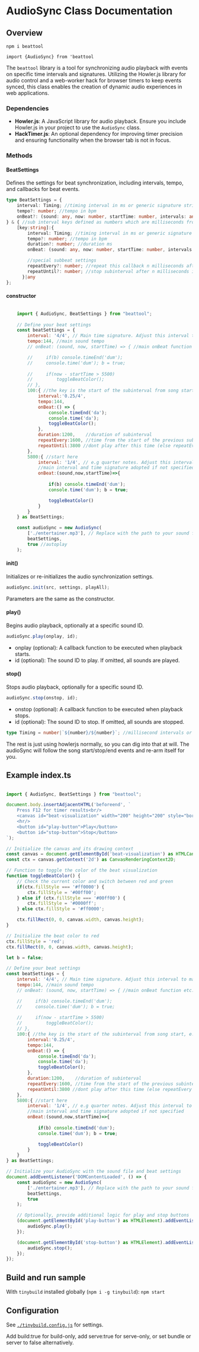 # AudioSync Class Documentation

## Overview

`npm i beattool`

`import {AudioSync} from 'beattool`

The `beattool` library is a tool for synchronizing audio playback with events on specific time intervals and signatures. Utilizing the Howler.js library for audio control and a web-worker hack for browser timers to keep events synced, this class enables the creation of dynamic audio experiences in web applications.

### Dependencies

- **Howler.js**: A JavaScript library for audio playback. Ensure you include Howler.js in your project to use the `AudioSync` class.
- **HackTimer.js**: An optional dependency for improving timer precision and ensuring functionality when the browser tab is not in focus.


### Methods

#### BeatSettings
Defines the settings for beat synchronization, including intervals, tempo, and callbacks for beat events.

```typescript
type BeatSettings = {
    interval: Timing; //timing interval in ms or generic signature string `${number}/${number}`
    tempo?: number; //tempo in bpm
    onBeat?: (sound: any, now: number, startTime: number, intervals: any) => void; //event callback fired at the interval based on time from song start
} & { //sub interval keys defined as numbers which are milliseconds from the start of the song
    [key:string]:{
        interval: Timing; //timing interval in ms or generic signature string `${number}/${number}`
        tempo?: number; //tempo in bpm
        duration?: number; //duration ms
        onBeat: (sound: any, now: number, startTime: number, intervals: any) => void; //event callback fired at the interval based on time from song start

        //special subbeat settings
        repeatEvery?: number; //repeat this callback n milliseconds after start of this subinterval
        repeatUntil?: number; //stop subinterval after n milliseconds if repeatEvery is defined 
      }|any
};
```

#### constructor
```js

    import { AudioSync, BeatSettings } from "beattool";
    
    // Define your beat settings
    const beatSettings = {
        interval: '4/4', // Main time signature. Adjust this interval to match the beat of your sound
        tempo:144, //main sound tempo
        // onBeat: (sound, now, startTime) => { //main onBeat function etc.

        //     if(b) console.timeEnd('dum');
        //     console.time('dum'); b = true;
            
        //     if(now - startTime > 5500) 
        //         toggleBeatColor();
        // },
        100:{ //the key is the start of the subinterval from song start, e.g. 100ms after begin
            interval:'0.25/4',
            tempo:144,
            onBeat:() => {
                console.timeEnd('da');
                console.time('da');
                toggleBeatColor();
            },
            duration:1200,    //duration of subinterval
            repeatEvery:1600, //time from the start of the previous subinterval not the end
            repeatUntil:3800 //dont play after this time (else repeatEvery continues till song ends)
        },
        5800:{ //start here
            interval: '1/4', // e.g quarter notes. Adjust this interval to match the beat of your sound
            //main interval and time signature adopted if not specified
            onBeat:(sound,now,startTime)=>{
                
                if(b) console.timeEnd('dum');
                console.time('dum'); b = true;

                toggleBeatColor()
            }
        }
    } as BeatSettings;

    const audioSync = new AudioSync(
        ['./entertainer.mp3'], // Replace with the path to your sound file
        beatSettings,
        true //autoplay
    );

```

#### init()
Initializes or re-initializes the audio synchronization settings.

```javascript
audioSync.init(src, settings, playAll);
```
Parameters are the same as the constructor.


#### play()
Begins audio playback, optionally at a specific sound ID.

```javascript
audioSync.play(onplay, id);
```

- onplay (optional): A callback function to be executed when playback starts.
- id (optional): The sound ID to play. If omitted, all sounds are played.


#### stop()
Stops audio playback, optionally for a specific sound ID.

```javascript
audioSync.stop(onstop, id);
```
- onstop (optional): A callback function to be executed when playback stops.
- id (optional): The sound ID to stop. If omitted, all sounds are stopped.

```typescript
type Timing = number|`${number}/${number}`; //millisecond intervals or signatures e.g. '4/4' '3/4' etc
```

The rest is just using howlerjs normally, so you can dig into that at will. The audioSync will follow the song start/stop/end events and re-arm itself for you.

## Example index.ts

```javascript

import { AudioSync, BeatSettings } from "beattool";

document.body.insertAdjacentHTML('beforeend', `
    Press F12 for timer results<br/>
    <canvas id="beat-visualization" width="200" height="200" style="border:1px solid #000; margin: 5px;"></canvas>
    <hr/>
    <button id="play-button">Play</button>
    <button id="stop-button">Stop</button>
`);

// Initialize the canvas and its drawing context
const canvas = document.getElementById('beat-visualization') as HTMLCanvasElement;
const ctx = canvas.getContext('2d') as CanvasRenderingContext2D;

// Function to toggle the color of the beat visualization
function toggleBeatColor() {
    // Check the current color and switch between red and green
    if(ctx.fillStyle === '#ff0000') {
        ctx.fillStyle = '#00ff00';
    } else if (ctx.fillStyle === '#00ff00') {
        ctx.fillStyle = '#0000ff';
    } else ctx.fillStyle = '#ff0000';

    ctx.fillRect(0, 0, canvas.width, canvas.height);
}

// Initialize the beat color to red
ctx.fillStyle = 'red';
ctx.fillRect(0, 0, canvas.width, canvas.height);

let b = false;

// Define your beat settings
const beatSettings = {
    interval: '4/4', // Main time signature. Adjust this interval to match the beat of your sound
    tempo:144, //main sound tempo
    // onBeat: (sound, now, startTime) => { //main onBeat function etc.

    //     if(b) console.timeEnd('dum');
    //     console.time('dum'); b = true;
        
    //     if(now - startTime > 5500) 
    //         toggleBeatColor();
    // },
    100:{ //the key is the start of the subinterval from song start, e.g. 100ms after begin
        interval:'0.25/4',
        tempo:144,
        onBeat:() => {
            console.timeEnd('da');
            console.time('da');
            toggleBeatColor();
        },
        duration:1200,    //duration of subinterval
        repeatEvery:1600, //time from the start of the previous subinterval not the end
        repeatUntil:3800 //dont play after this time (else repeatEvery continues till song ends)
    },
    5800:{ //start here
        interval: '1/4', // e.g quarter notes. Adjust this interval to match the beat of your sound
        //main interval and time signature adopted if not specified
        onBeat:(sound,now,startTime)=>{
            
            if(b) console.timeEnd('dum');
            console.time('dum'); b = true;

            toggleBeatColor()
        }
    }
} as BeatSettings;

// Initialize your AudioSync with the sound file and beat settings
document.addEventListener('DOMContentLoaded', () => {
    const audioSync = new AudioSync(
        ['./entertainer.mp3'], // Replace with the path to your sound file
        beatSettings,
        true
    );

    // Optionally, provide additional logic for play and stop buttons
    (document.getElementById('play-button') as HTMLElement).addEventListener('click', () => {
        audioSync.play();
    });

    (document.getElementById('stop-button') as HTMLElement).addEventListener('click', () => {
        audioSync.stop();
    });
});


```





## Build and run sample

With `tinybuild` installed globally (`npm i -g tinybuild`): `npm start`

## Configuration

See [`./tinybuild.config.js`](./tinybuild.config.js) for settings. 

Add build:true for build-only, add serve:true for serve-only, or set bundle or server to false alternatively.
